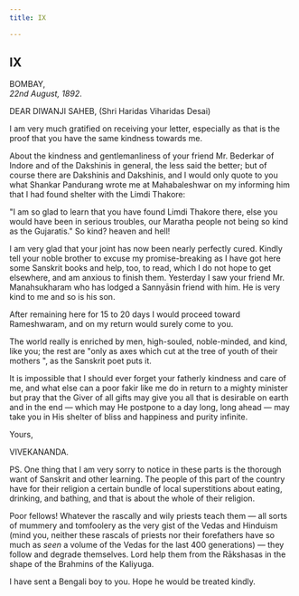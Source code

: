 ```yaml
---
title: IX

---
```





  

  


## IX

BOMBAY,  
*22nd August, 1892*.

DEAR DIWANJI SAHEB, (Shri Haridas Viharidas Desai)

I am very much gratified on receiving your letter, especially as that is
the proof that you have the same kindness towards me.

About the kindness and gentlemanliness of your friend Mr. Bederkar of
Indore and of the Dakshinis in general, the less said the better; but of
course there are Dakshinis and Dakshinis, and I would only quote to you
what Shankar Pandurang wrote me at Mahabaleshwar on my informing him
that I had found shelter with the Limdi Thakore:

"I am so glad to learn that you have found Limdi Thakore there, else you
would have been in serious troubles, our Maratha people not being so
kind as the Gujaratis." So kind? heaven and hell!

I am very glad that your joint has now been nearly perfectly cured.
Kindly tell your noble brother to excuse my promise-breaking as I have
got here some Sanskrit books and help, too, to read, which I do not hope
to get elsewhere, and am anxious to finish them. Yesterday I saw your
friend Mr. Manahsukharam who has lodged a Sannyāsin friend with him. He
is very kind to me and so is his son.

After remaining here for 15 to 20 days I would proceed toward
Rameshwaram, and on my return would surely come to you.

The world really is enriched by men, high-souled, noble-minded, and
kind, like you; the rest are "only as axes which cut at the tree of
youth of their mothers ", as the Sanskrit poet puts it.

It is impossible that I should ever forget your fatherly kindness and
care of me, and what else can a poor fakir like me do in return to a
mighty minister but pray that the Giver of all gifts may give you all
that is desirable on earth and in the end — which may He postpone to a
day long, long ahead — may take you in His shelter of bliss and
happiness and purity infinite. 

Yours,

VIVEKANANDA.

  
PS. One thing that I am very sorry to notice in these parts is the
thorough want of Sanskrit and other learning. The people of this part of
the country have for their religion a certain bundle of local
superstitions about eating, drinking, and bathing, and that is about the
whole of their religion.

Poor fellows! Whatever the rascally and wily priests teach them — all
sorts of mummery and tomfoolery as the very gist of the Vedas and
Hinduism (mind you, neither these rascals of priests nor their
forefathers have so much as *seen* a volume of the Vedas for the last
400 generations) — they follow and degrade themselves. Lord help them
from the Rākshasas in the shape of the Brahmins of the Kaliyuga.

I have sent a Bengali boy to you. Hope he would be treated kindly.


